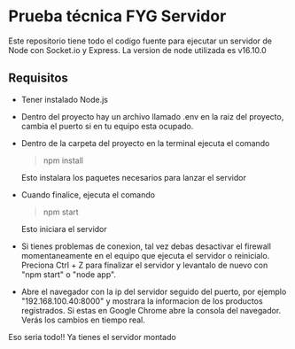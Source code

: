 # Prueba técnica FYG Servidor

Este repositorio tiene todo el codigo fuente para ejecutar un servidor de Node
con Socket.io y Express. La version de node utilizada es v16.10.0

## Requisitos

- Tener instalado Node.js

- Dentro del proyecto hay un archivo llamado .env en la raiz del proyecto, cambia el puerto si en tu equipo esta ocupado.

- Dentro de la carpeta del proyecto en la terminal ejecuta el comando
    
    > npm install 
    
    Esto instalara los paquetes necesarios para lanzar el servidor

- Cuando finalice, ejecuta el comando 
    
    >npm start 
    
    Esto iniciara el servidor

- Si tienes problemas de conexion, tal vez debas desactivar el firewall momentaneamente en el equipo que ejecuta el servidor o reinicialo. Preciona Ctrl + Z para finalizar el servidor y levantalo de nuevo con "npm start" o "node app".

- Abre el navegador con la ip del servidor seguido del puerto, por ejemplo "192.168.100.40:8000" y mostrara la informacion de los productos registrados. Si estas en Google Chrome abre la consola del navegador. Verás los cambios en tiempo real. 

Eso seria todo!! Ya tienes el servidor montado

